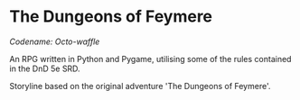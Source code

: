 # The Dungeons of Feymere

*Codename: Octo-waffle*

An RPG written in Python and Pygame, utilising some of the rules contained in the DnD 5e SRD.

Storyline based on the original adventure 'The Dungeons of Feymere'.
